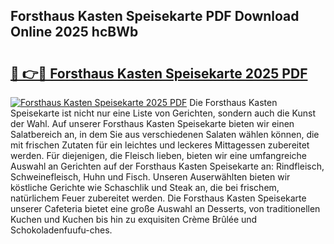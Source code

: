 ## Forsthaus Kasten Speisekarte PDF Download Online 2025 hcBWb

# <h2><a href="http://gc95l6u.nevu.top/?p=Forsthaus+Kasten+Speisekarte">🔗 👉🔴 Forsthaus Kasten Speisekarte 2025 PDF</a></h2>

[![Forsthaus Kasten Speisekarte 2025 PDF](https://i.imgur.com/dBaPXMq.png)](http://gc95l6u.nevu.top/?p=Forsthaus+Kasten+Speisekarte)
Die Forsthaus Kasten Speisekarte ist nicht nur eine Liste von Gerichten, sondern auch die Kunst der Wahl. Auf unserer Forsthaus Kasten Speisekarte bieten wir einen Salatbereich an, in dem Sie aus verschiedenen Salaten wählen können, die mit frischen Zutaten für ein leichtes und leckeres Mittagessen zubereitet werden. Für diejenigen, die Fleisch lieben, bieten wir eine umfangreiche Auswahl an Gerichten auf der Forsthaus Kasten Speisekarte an: Rindfleisch, Schweinefleisch, Huhn und Fisch. Unseren Auserwählten bieten wir köstliche Gerichte wie Schaschlik und Steak an, die bei frischem, natürlichem Feuer zubereitet werden. Die Forsthaus Kasten Speisekarte unserer Cafeteria bietet eine große Auswahl an Desserts, von traditionellen Kuchen und Kuchen bis hin zu exquisiten Crème Brûlée und Schokoladenfuufu-ches.
